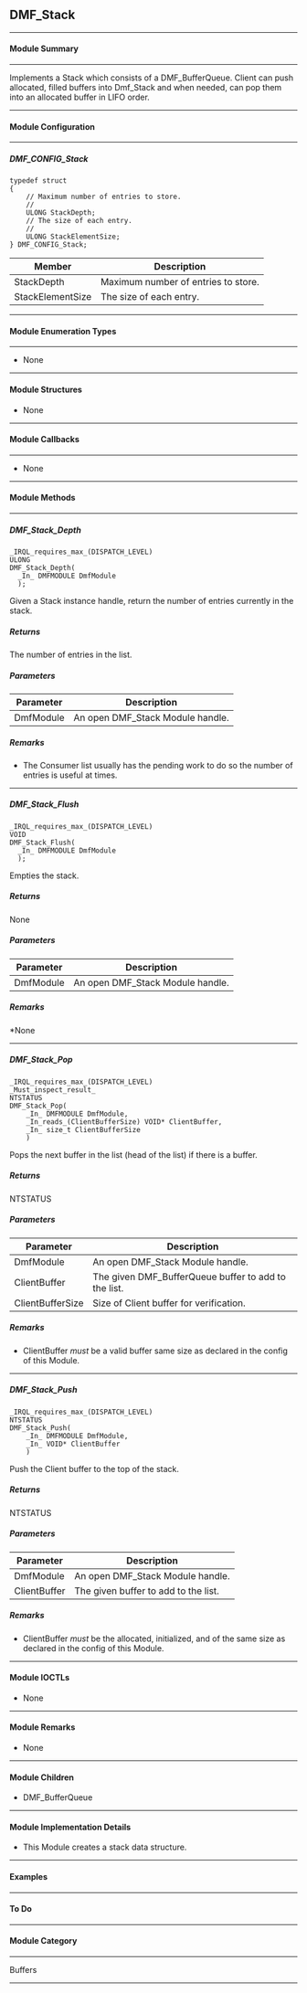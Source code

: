 ## DMF_Stack

-----------------------------------------------------------------------------------------------------------------------------------

#### Module Summary

-----------------------------------------------------------------------------------------------------------------------------------

Implements a Stack which consists of a DMF_BufferQueue. Client can push allocated, filled buffers into Dmf_Stack and when needed,
can pop them into an allocated buffer in LIFO order.

-----------------------------------------------------------------------------------------------------------------------------------

#### Module Configuration

-----------------------------------------------------------------------------------------------------------------------------------
##### DMF_CONFIG_Stack
````
typedef struct
{
    // Maximum number of entries to store.
    //
    ULONG StackDepth;
    // The size of each entry.
    //
    ULONG StackElementSize;
} DMF_CONFIG_Stack;
````
Member | Description
----|----
StackDepth | Maximum number of entries to store.
StackElementSize | The size of each entry.

-----------------------------------------------------------------------------------------------------------------------------------

#### Module Enumeration Types

-----------------------------------------------------------------------------------------------------------------------------------
* None
-----------------------------------------------------------------------------------------------------------------------------------

#### Module Structures

* None

-----------------------------------------------------------------------------------------------------------------------------------

#### Module Callbacks

-----------------------------------------------------------------------------------------------------------------------------------
* None

-----------------------------------------------------------------------------------------------------------------------------------

#### Module Methods

-----------------------------------------------------------------------------------------------------------------------------------

##### DMF_Stack_Depth

````
_IRQL_requires_max_(DISPATCH_LEVEL)
ULONG
DMF_Stack_Depth(
  _In_ DMFMODULE DmfModule
  );
````

Given a Stack instance handle, return the number of entries currently in the stack.

##### Returns

The number of entries in the list.

##### Parameters
Parameter | Description
----|----
DmfModule | An open DMF_Stack Module handle.

##### Remarks

* The Consumer list usually has the pending work to do so the number of entries is useful at times.

-----------------------------------------------------------------------------------------------------------------------------------

##### DMF_Stack_Flush

````
_IRQL_requires_max_(DISPATCH_LEVEL)
VOID
DMF_Stack_Flush(
  _In_ DMFMODULE DmfModule
  );
````

Empties the stack.

##### Returns

None

##### Parameters
Parameter | Description
----|----
DmfModule | An open DMF_Stack Module handle.

##### Remarks

*None

-----------------------------------------------------------------------------------------------------------------------------------

##### DMF_Stack_Pop

````
_IRQL_requires_max_(DISPATCH_LEVEL)
_Must_inspect_result_
NTSTATUS
DMF_Stack_Pop(
    _In_ DMFMODULE DmfModule,
    _In_reads_(ClientBufferSize) VOID* ClientBuffer,
    _In_ size_t ClientBufferSize
    )
````

Pops the next buffer in the list (head of the list) if there is a buffer.

##### Returns

NTSTATUS

##### Parameters
Parameter | Description
----|----
DmfModule | An open DMF_Stack Module handle.
ClientBuffer | The given DMF_BufferQueue buffer to add to the list.
ClientBufferSize | Size of Client buffer for verification.

##### Remarks

* ClientBuffer *must* be a valid buffer same size as declared in the config of this Module.

-----------------------------------------------------------------------------------------------------------------------------------

##### DMF_Stack_Push

````
_IRQL_requires_max_(DISPATCH_LEVEL)
NTSTATUS
DMF_Stack_Push(
    _In_ DMFMODULE DmfModule,
    _In_ VOID* ClientBuffer
    )
````

Push the Client buffer to the top of the stack.

##### Returns

NTSTATUS

##### Parameters
Parameter | Description
----|----
DmfModule | An open DMF_Stack Module handle.
ClientBuffer | The given buffer to add to the list.

##### Remarks

* ClientBuffer *must* be the allocated, initialized, and of the same size as declared in the config of this Module.

-----------------------------------------------------------------------------------------------------------------------------------



#### Module IOCTLs

* None

-----------------------------------------------------------------------------------------------------------------------------------

#### Module Remarks

* None

-----------------------------------------------------------------------------------------------------------------------------------

#### Module Children

* DMF_BufferQueue

-----------------------------------------------------------------------------------------------------------------------------------

#### Module Implementation Details

* This Module creates a stack data structure.

-----------------------------------------------------------------------------------------------------------------------------------

#### Examples

-----------------------------------------------------------------------------------------------------------------------------------

#### To Do

-----------------------------------------------------------------------------------------------------------------------------------
#### Module Category

-----------------------------------------------------------------------------------------------------------------------------------

Buffers

-----------------------------------------------------------------------------------------------------------------------------------

